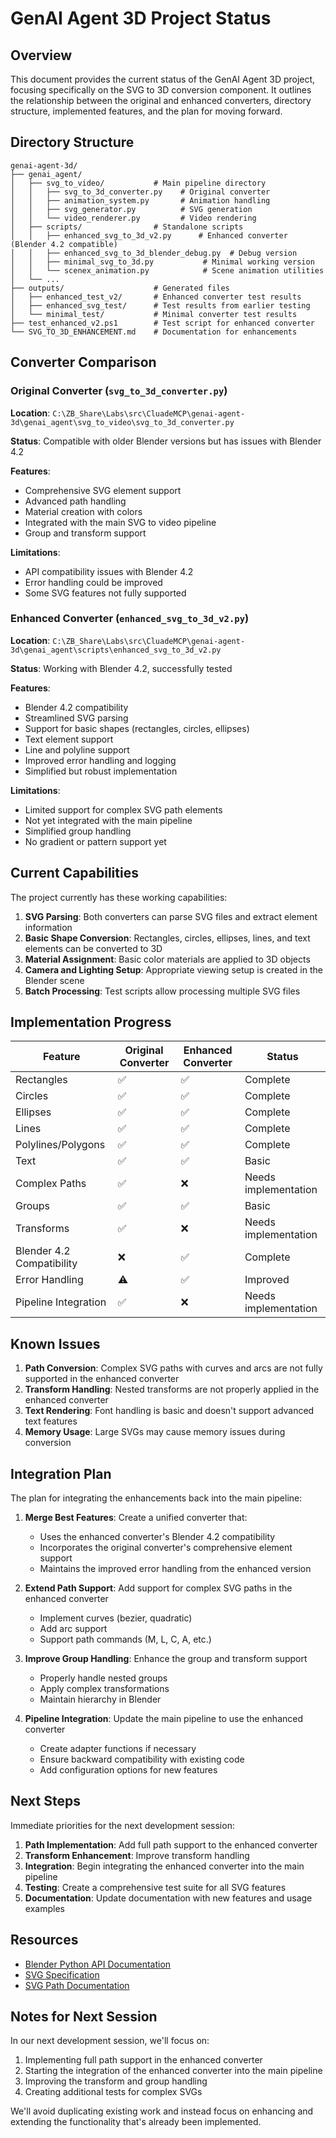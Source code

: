 # GenAI Agent 3D Project Status

## Overview

This document provides the current status of the GenAI Agent 3D project, focusing specifically on the SVG to 3D conversion component. It outlines the relationship between the original and enhanced converters, directory structure, implemented features, and the plan for moving forward.

## Directory Structure

```
genai-agent-3d/
├── genai_agent/
│   ├── svg_to_video/           # Main pipeline directory
│   │   ├── svg_to_3d_converter.py    # Original converter
│   │   ├── animation_system.py       # Animation handling
│   │   ├── svg_generator.py          # SVG generation
│   │   └── video_renderer.py         # Video rendering
│   ├── scripts/                # Standalone scripts
│   │   ├── enhanced_svg_to_3d_v2.py      # Enhanced converter (Blender 4.2 compatible)
│   │   ├── enhanced_svg_to_3d_blender_debug.py  # Debug version
│   │   ├── minimal_svg_to_3d.py           # Minimal working version
│   │   └── scenex_animation.py            # Scene animation utilities
│   └── ...
├── outputs/                    # Generated files
│   ├── enhanced_test_v2/       # Enhanced converter test results
│   ├── enhanced_svg_test/      # Test results from earlier testing
│   └── minimal_test/           # Minimal converter test results
├── test_enhanced_v2.ps1        # Test script for enhanced converter
└── SVG_TO_3D_ENHANCEMENT.md    # Documentation for enhancements
```

## Converter Comparison

### Original Converter (`svg_to_3d_converter.py`)

**Location**: `C:\ZB_Share\Labs\src\CluadeMCP\genai-agent-3d\genai_agent\svg_to_video\svg_to_3d_converter.py`

**Status**: Compatible with older Blender versions but has issues with Blender 4.2

**Features**:
- Comprehensive SVG element support
- Advanced path handling
- Material creation with colors
- Integrated with the main SVG to video pipeline
- Group and transform support

**Limitations**:
- API compatibility issues with Blender 4.2
- Error handling could be improved
- Some SVG features not fully supported

### Enhanced Converter (`enhanced_svg_to_3d_v2.py`)

**Location**: `C:\ZB_Share\Labs\src\CluadeMCP\genai-agent-3d\genai_agent\scripts\enhanced_svg_to_3d_v2.py`

**Status**: Working with Blender 4.2, successfully tested

**Features**:
- Blender 4.2 compatibility
- Streamlined SVG parsing
- Support for basic shapes (rectangles, circles, ellipses)
- Text element support
- Line and polyline support
- Improved error handling and logging
- Simplified but robust implementation

**Limitations**:
- Limited support for complex SVG path elements
- Not yet integrated with the main pipeline
- Simplified group handling
- No gradient or pattern support yet

## Current Capabilities

The project currently has these working capabilities:

1. **SVG Parsing**: Both converters can parse SVG files and extract element information
2. **Basic Shape Conversion**: Rectangles, circles, ellipses, lines, and text elements can be converted to 3D
3. **Material Assignment**: Basic color materials are applied to 3D objects
4. **Camera and Lighting Setup**: Appropriate viewing setup is created in the Blender scene
5. **Batch Processing**: Test scripts allow processing multiple SVG files

## Implementation Progress

| Feature | Original Converter | Enhanced Converter | Status |
|---------|-------------------|-------------------|--------|
| Rectangles | ✅ | ✅ | Complete |
| Circles | ✅ | ✅ | Complete |
| Ellipses | ✅ | ✅ | Complete |
| Lines | ✅ | ✅ | Complete |
| Polylines/Polygons | ✅ | ✅ | Complete |
| Text | ✅ | ✅ | Basic |
| Complex Paths | ✅ | ❌ | Needs implementation |
| Groups | ✅ | ✅ | Basic |
| Transforms | ✅ | ❌ | Needs implementation |
| Blender 4.2 Compatibility | ❌ | ✅ | Complete |
| Error Handling | ⚠️ | ✅ | Improved |
| Pipeline Integration | ✅ | ❌ | Needs implementation |

## Known Issues

1. **Path Conversion**: Complex SVG paths with curves and arcs are not fully supported in the enhanced converter
2. **Transform Handling**: Nested transforms are not properly applied in the enhanced converter
3. **Text Rendering**: Font handling is basic and doesn't support advanced text features
4. **Memory Usage**: Large SVGs may cause memory issues during conversion

## Integration Plan

The plan for integrating the enhancements back into the main pipeline:

1. **Merge Best Features**: Create a unified converter that:
   - Uses the enhanced converter's Blender 4.2 compatibility
   - Incorporates the original converter's comprehensive element support
   - Maintains the improved error handling from the enhanced version

2. **Extend Path Support**: Add support for complex SVG paths in the enhanced converter
   - Implement curves (bezier, quadratic)
   - Add arc support
   - Support path commands (M, L, C, A, etc.)

3. **Improve Group Handling**: Enhance the group and transform support
   - Properly handle nested groups
   - Apply complex transformations
   - Maintain hierarchy in Blender

4. **Pipeline Integration**: Update the main pipeline to use the enhanced converter
   - Create adapter functions if necessary
   - Ensure backward compatibility with existing code
   - Add configuration options for new features

## Next Steps

Immediate priorities for the next development session:

1. **Path Implementation**: Add full path support to the enhanced converter
2. **Transform Enhancement**: Improve transform handling
3. **Integration**: Begin integrating the enhanced converter into the main pipeline
4. **Testing**: Create a comprehensive test suite for all SVG features
5. **Documentation**: Update documentation with new features and usage examples

## Resources

- [Blender Python API Documentation](https://docs.blender.org/api/current/)
- [SVG Specification](https://www.w3.org/TR/SVG2/)
- [SVG Path Documentation](https://developer.mozilla.org/en-US/docs/Web/SVG/Tutorial/Paths)

## Notes for Next Session

In our next development session, we'll focus on:
1. Implementing full path support in the enhanced converter
2. Starting the integration of the enhanced converter into the main pipeline
3. Improving the transform and group handling
4. Creating additional tests for complex SVGs

We'll avoid duplicating existing work and instead focus on enhancing and extending the functionality that's already been implemented.

